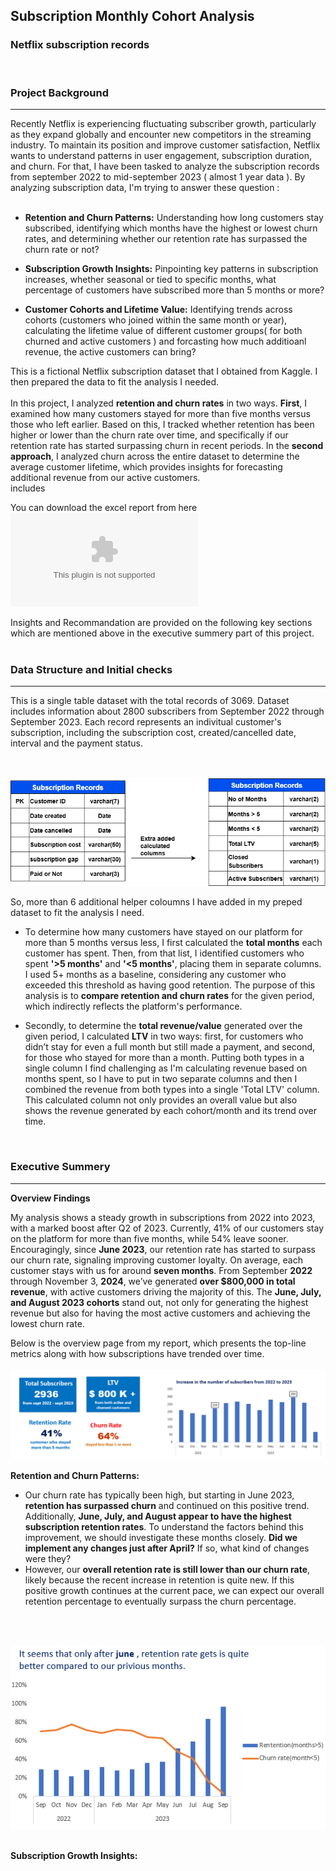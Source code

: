 ## Subscription Monthly Cohort Analysis
### **Netflix** subscription records 
<br/> 
<h3>Project Background</h3> 
<hr> 
Recently Netflix is experiencing fluctuating subscriber growth, particularly as they expand globally and encounter new competitors in the streaming industry. To maintain its position and improve customer satisfaction, Netflix wants to understand patterns in user engagement, subscription duration, and churn. For that, I have been tasked to analyze the subscription records from  september 2022 to mid-september 2023 ( almost 1 year data ). By analyzing subscription data, I'm trying to answer these question :<br/> 
<br/> 

* **Retention and Churn Patterns:** Understanding how long customers stay subscribed, identifying which months have the highest or lowest churn rates, and determining whether our retention rate has surpassed the churn rate or not? 
* **Subscription Growth Insights:** Pinpointing key patterns in subscription increases, whether seasonal or tied to specific months, what percentage of customers have subscribed more than 5 months or more?

* **Customer Cohorts and Lifetime Value:** Identifying trends across cohorts (customers who joined within the same month or year), calculating the lifetime value of different customer groups( for both churned and active customers ) and forcasting how much additioanl revenue, the active customers can bring?  

This is a fictional Netflix subscription dataset that I obtained from Kaggle. I then prepared the data to fit the analysis I needed.<br/>    
In this project, I analyzed **retention and churn rates** in two ways. **First**, I examined how many customers stayed for more than five months versus those who left earlier. Based on this, I tracked whether retention has been higher or lower than the churn rate over time, and specifically if our retention rate has started surpassing churn in recent periods. In the **second approach**, I analyzed churn across the entire dataset to determine the average customer lifetime, which provides insights for forecasting additional revenue from our active customers.<br/> includes

You can download the excel report from here ![Excel report](https://github.com/arghanilhub/Subscription-Cohort-Analysis/blob/main/Subscription%20Cohort%20Analysis%20Data(AutoRecovered).xlsx) 

Insights and Recommandation are provided on the following key sections which are mentioned above in the executive summery part of this project.
<br/> 
<br/> 
<h3>Data Structure and Initial checks</h3> 
<hr> 
This is a single table dataset with the total records of 3069. Dataset includes information about 2800 subscribers from September 2022 through September 2023. Each record represents an indivitual customer's subscription, including the subscription cost, created/cancelled date, interval and the payment status. 
<br/> 
<br/> 

&nbsp; &nbsp; &nbsp; &nbsp; &nbsp; &nbsp; &nbsp; &nbsp;![ERD](https://github.com/arghanilhub/Subscription-Cohort-Analysis/blob/main/ERD.png) <br/> 

So, more than 6 additional helper coloumns I have added in my preped dataset to fit the analysis I need.<br/>  
* To determine how many customers have stayed on our platform for more than 5 months versus less, I first calculated the **total months** each customer has spent. Then, from that list, I identified customers who spent **'>5 months'** and **'<5 months'**, placing them in separate columns. I used 5+ months as a baseline, considering any customer who exceeded this threshold as having good retention. The purpose of this analysis is to **compare retention and churn rates** for the given period, which indirectly reflects the platform's performance.<br/>

* Secondly, to determine the **total revenue/value** generated over the given period, I calculated **LTV** in two ways: first, for customers who didn’t stay for even a full month but still made a payment, and second, for those who stayed for more than a month. Putting both types in a single column I find challenging as I'm calculating revenue based on months spent, so I have to put in two separate columns and then I combined the revenue from both types into a single 'Total LTV' column. This calculated column not only provides an overall value but also shows the revenue generated by each cohort/month and its trend over time. 
<br/>
<h3>Executive Summery</h3> 
<hr> 

**Overview Findings**<br/> 

My analysis shows a steady growth in subscriptions from 2022 into 2023, with a marked boost after Q2 of 2023. Currently, 41% of our customers stay on the platform for more than five months, while 54% leave sooner. Encouragingly, since **June 2023**, our retention rate has started to surpass our churn rate, signaling improving customer loyalty. On average, each customer stays with us for around **seven months**. From September **2022** through November 3, **2024**, we’ve generated **over $800,000 in total revenue**, with active customers driving the majority of this. The **June, July, and August 2023 cohorts** stand out, not only for generating the highest revenue but also for having the most active customers and achieving the lowest churn rate.<br/> 

Below is the overview page from my report, which presents the top-line metrics along with how subscriptions have trended over time.<br/> 
&nbsp; &nbsp; &nbsp; &nbsp; &nbsp; &nbsp; &nbsp; &nbsp;![insight1](https://github.com/arghanilhub/Subscription-Cohort-Analysis/blob/main/insight1.png)<br/> 

**Retention and Churn Patterns:**
<br/> 

* Our churn rate has typically been high, but starting in June 2023, **retention has surpassed churn** and continued on this positive trend. Additionally, **June, July, and August appear to have the highest subscription retention rates**. To understand the factors behind this improvement, we should investigate these months closely. **Did we implement any changes just after April?** If so, what kind of changes were they?<br/> 
* However, our **overall retention rate is still lower than our churn rate**, likely because the recent increase in retention is quite new. If this positive growth continues at the current pace, we can expect our overall retention percentage to eventually surpass the churn percentage.
<br/>

&nbsp; &nbsp; &nbsp; &nbsp; &nbsp; &nbsp; &nbsp; &nbsp;&nbsp; &nbsp; &nbsp; &nbsp; &nbsp; &nbsp; &nbsp; &nbsp;&nbsp;![insight2](https://github.com/arghanilhub/Subscription-Cohort-Analysis/blob/main/insight2.png)   
<br/>

**Subscription Growth Insights:**
<br/>
 


